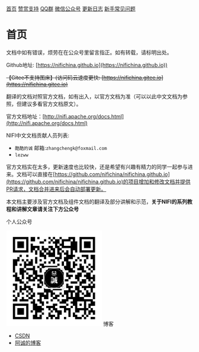 [首页](./README.md) [赞赏支持](./index/donate.md) [QQ群](./index/qq.md) [微信公众号](./index/wechat.md) [更新日志](./index/updateLog.md) [新手常见问题](./index/newQuestions.md)

# 首页

文档中如有错误，烦劳在在公众号里留言指正。如有转载，请标明出处。

Github地址: [https://nifichina.github.io](https://nifichina.github.io))

~~【Gitee不支持图床】(访问码云速度更快: [https://nifichina.gitee.io](https://nifichina.gitee.io)~~  

翻译的文档对照官方文档，如有出入，以官方文档为准（可以以此中文文档为参照，但建议多看官方文档原文）。

官方文档地址：[http://nifi.apache.org/docs.html](http://nifi.apache.org/docs.html)

NIFI中文文档贡献人员列表:

- `酷酷的诚` 邮箱:`zhangchengk@foxmail.com`
- `lezww` 

官方文档实在太多，更新速度也比较快，还是希望有兴趣有精力的同学一起参与进来。文档可以直接在[https://github.com/nifichina/nifichina.github.io](https://github.com/nifichina/nifichina.github.io)的项目增加和修改文档并提供PR请求，文档合并进来后会自动部署更新。

本文档主要涉及官方文档及组件文档的翻译及部分讲解和示范，**关于NIFI的系列教程和讲解文章请关注下方公众号**

个人公众号

![](./image/wechat.jpg)
博客

- [CSDN](https://blog.csdn.net/weixin_36048246)
- [阿诚的博客](https://zhangchengk.gitee.io)
